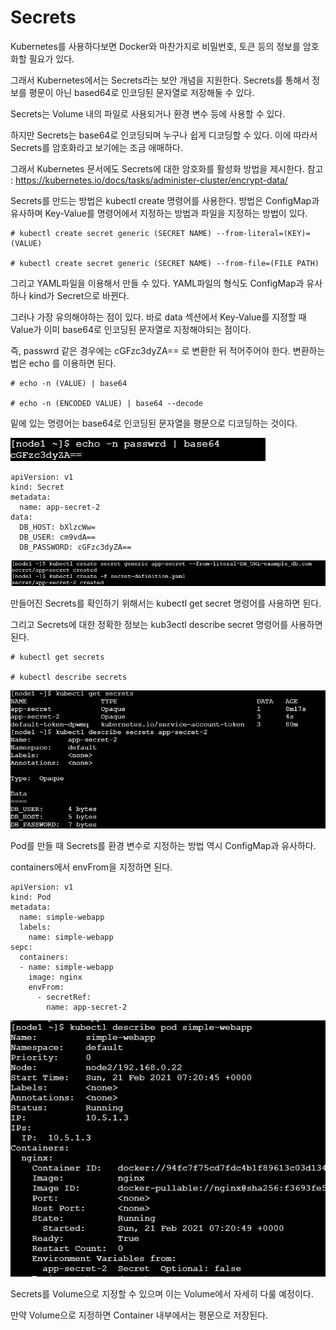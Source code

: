 # Secrets

Kubernetes를 사용하다보면 Docker와 마찬가지로 비밀번호, 토큰 등의 정보를 암호화할 필요가 있다.

그래서 Kubernetes에서는 Secrets라는 보안 개념을 지원한다. Secrets를 통해서 정보를 평문이 아닌 based64로 인코딩된 문자열로 저장해둘 수 있다.

Secrets는 Volume 내의 파일로 사용되거나 환경 변수 등에 사용할 수 있다. 

하지만 Secrets는 base64로 인코딩되며 누구나 쉽게 디코딩할 수 있다. 이에 따라서 Secrets를 암호화라고 보기에는 조금 애매하다.

그래서 Kubernetes 문서에도 Secrets에 대한 암호화를 활성화 방법을 제시한다. 참고 : https://kubernetes.io/docs/tasks/administer-cluster/encrypt-data/

Secrets를 만드는 방법은 kubectl create 명령어를 사용한다. 방법은 ConfigMap과 유사하며 Key-Value를 명령어에서 지정하는 방법과 파일을 지정하는 방법이 있다.

```
# kubectl create secret generic (SECRET NAME) --from-literal=(KEY)=(VALUE)

# kubectl create secret generic (SECRET NAME) --from-file=(FILE PATH)
```

그리고 YAML파일을 이용해서 만들 수 있다. YAML파일의 형식도 ConfigMap과 유사하나 kind가 Secret으로 바뀐다.

그러나 가장 유의해야하는 점이 있다. 바로 data 섹션에서 Key-Value를 지정할 때 Value가 이미 base64로 인코딩된 문자열로 지정해야되는 점이다.

즉, passwrd 같은 경우에는 cGFzc3dyZA== 로 변환한 뒤 적어주어야 한다. 변환하는 법은 echo 를 이용하면 된다.

```
# echo -n (VALUE) | base64

# echo -n (ENCODED VALUE) | base64 --decode
```

밑에 있는 명령어는 base64로 인코딩된 문자열을 평문으로 디코딩하는 것이다.

![image1](https://github.com/kjo26619/Certificated-Kubernetes-Administrator/blob/main/Chatper2/Image/secret1.PNG)

```
apiVersion: v1
kind: Secret
metadata:
  name: app-secret-2
data:
  DB_HOST: bXlzcWw=
  DB_USER: cm9vdA==
  DB_PASSWORD: cGFzc3dyZA==
```

![image2](https://github.com/kjo26619/Certificated-Kubernetes-Administrator/blob/main/Chatper2/Image/secret2.PNG)

만들어진 Secrets를 확인하기 위해서는 kubectl get secret 명령어를 사용하면 된다.

그리고 Secrets에 대한 정확한 정보는 kub3ectl describe secret 명령어를 사용하면 된다.

```
# kubectl get secrets

# kubectl describe secrets
```

![image3](https://github.com/kjo26619/Certificated-Kubernetes-Administrator/blob/main/Chatper2/Image/secret3.PNG)

Pod를 만들 때 Secrets를 환경 변수로 지정하는 방법 역시 ConfigMap과 유사하다.

containers에서 envFrom을 지정하면 된다.

```
apiVersion: v1
kind: Pod
metadata:
  name: simple-webapp
  labels:
    name: simple-webapp
sepc:
  containers:
  - name: simple-webapp
    image: nginx
    envFrom:
      - secretRef:
        name: app-secret-2
```

![image4](https://github.com/kjo26619/Certificated-Kubernetes-Administrator/blob/main/Chatper2/Image/secret4.PNG)

Secrets를 Volume으로 지정할 수 있으며 이는 Volume에서 자세히 다룰 예정이다.

만약 Volume으로 지정하면 Container 내부에서는 평문으로 저장된다.
